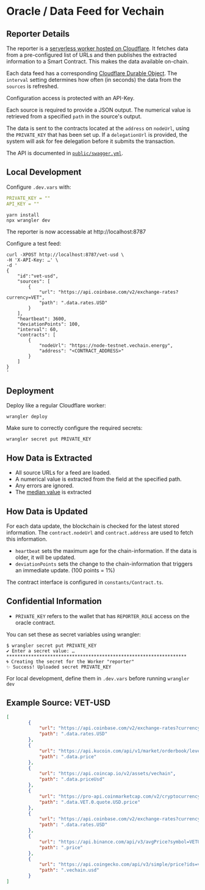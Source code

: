 # Oracle / Data Feed for Vechain

## Reporter Details

The reporter is a [serverless worker hosted on Cloudflare](https://developers.cloudflare.com/workers/). It fetches data from a pre-configured list of URLs and then publishes the extracted information to a Smart Contract. This makes the data available on-chain.

Each data feed has a corresponding [Cloudflare Durable Object](https://developers.cloudflare.com/durable-objects/). The `interval` setting determines how often (in seconds) the data from the `sources` is refreshed.

Configuration access is protected with an API-Key.

Each source is required to provide a JSON output. The numerical value is retrieved from a specified `path` in the source's output.

The data is sent to the contracts located at the `address` on `nodeUrl`, using the `PRIVATE_KEY` that has been set up. If a `delegationUrl` is provided, the system will ask for fee delegation before it submits the transaction.

The API is documented in [`public/swagger.yml`](./public/swagger.yml).

## Local Development

Configure `.dev.vars` with:

```yml
PRIVATE_KEY = ""
API_KEY = ""
```

```shell
yarn install
npx wrangler dev
```

The reporter is now accessable at http://localhost:8787

Configure a test feed:

```shell
curl -XPOST http://localhost:8787/vet-usd \
-H 'X-API-Key: …' \
-d '
{
    "id":"vet-usd",
    "sources": [
        {
            "url": "https://api.coinbase.com/v2/exchange-rates?currency=VET",
            "path": ".data.rates.USD"
        }
    ],
    "heartbeat": 3600,
    "deviationPoints": 100,
    "interval": 60,
    "contracts": [
        {
            "nodeUrl": "https://node-testnet.vechain.energy",
            "address": "<CONTRACT_ADDRESS>"
        }
    ]
}
'
```


## Deployment

Deploy like a regular Cloudflare worker:

```shell
wrangler deploy
```

Make sure to correctly configure the required secrets:

```shell
wrangler secret put PRIVATE_KEY 
```


## How Data is Extracted

- All source URLs for a feed are loaded.
- A numerical value is extracted from the field at the specified path.
- Any errors are ignored.
- The [median value](https://en.wikipedia.org/wiki/Median#:~:text=The%20median%20of%20a%20finite,the%20middle%20one%20is%20selected.) is extracted


## How Data is Updated

For each data update, the blockchain is checked for the latest stored information. The `contract.nodeUrl` and `contract.address` are used to fetch this information.

* `heartbeat` sets the maximum age for the chain-information. If the data is older, it will be updated.
* `deviationPoints` sets the change to the chain-information that triggers an immediate update. (100 points = 1%)

The contract interface is configured in `constants/Contract.ts`.


## Confidential Information

* `PRIVATE_KEY` refers to the wallet that has `REPORTER_ROLE` access on the oracle contract.

You can set these as secret variables using wrangler:

```shell
$ wrangler secret put PRIVATE_KEY 
✔ Enter a secret value: … ******************************************************************
🌀 Creating the secret for the Worker "reporter" 
✨ Success! Uploaded secret PRIVATE_KEY
```

For local development, define them in `.dev.vars` before running `wrangler dev`

## Example Source: VET-USD

```json
[
        {
            "url": "https://api.coinbase.com/v2/exchange-rates?currency=VET",
            "path": ".data.rates.USD"
        },
        {
            "url": "https://api.kucoin.com/api/v1/market/orderbook/level1?symbol=VET-USDT",
            "path": ".data.price"
        },
        {
            "url": "https://api.coincap.io/v2/assets/vechain",
            "path": ".data.priceUsd"
        },
        {
            "url": "https://pro-api.coinmarketcap.com/v2/cryptocurrency/quotes/latest?CMC_PRO_API_KEY=<CMC_API_KEY>&symbol=VET",
            "path": ".data.VET.0.quote.USD.price"
        },
        {
            "url": "https://api.coinbase.com/v2/exchange-rates?currency=VET",
            "path": ".data.rates.USD"
        },
        {
            "url": "https://api.binance.com/api/v3/avgPrice?symbol=VETUSDT",
            "path": ".price"
        },
        {
            "url": "https://api.coingecko.com/api/v3/simple/price?ids=vechain&vs_currencies=usd",
            "path": ".vechain.usd"
        }
]
```